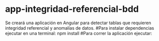 # app-integridad-referencial-bdd
Se creará una aplicación en Angular para detectar tablas que requieren integridad referencial y anomalías de datos.
#Para instalar dependencias ejecutar en una terminal:
npm install
#Para correr la aplicación ejecutar:
